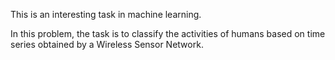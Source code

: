 This is an interesting task in machine learning.

In this problem, the task is to classify the activities of humans based on time series obtained by a Wireless Sensor Network.
